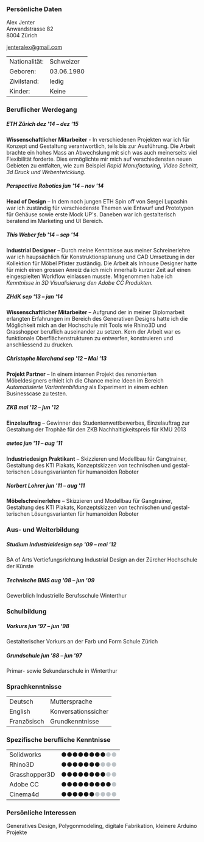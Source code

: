 ### Persönliche Daten
Alex Jenter    
Anwandstrasse 82  
8004 Zürich

[jenteralex@gmail.com](mailto:jenteralex@gmail.com)

<table>
    <tr><td>Nationalität:</td> <td>Schweizer</td><tr>
    <tr><td>Geboren:</td>      <td>03.06.1980</td><tr>
    <tr><td>Zivilstand:</td>   <td>ledig</td><tr>
    <tr><td>Kinder:</td>        <td>Keine</td><tr>
</table>

### Beruflicher Werdegang

##### ETH Zürich <span class="right">dez '14 – dez '15</span>
**Wissenschaftlicher Mitarbeiter** - In verschiedenen Projekten war ich für Konzept und Gestaltung verantwortlich, teils bis zur Ausführung. Die Arbeit brachte ein hohes Mass an Abwechslung mit sich was auch meinerseits viel Flexibilität forderte. Dies ermöglichte mir mich auf verschiedensten neuen Gebieten zu entfalten, wie zum Beispiel *Rapid Manufacturing, Video Schnitt, 3d Druck und Webentwicklung.*

##### Perspective Robotics <span class="right">jun '14 – nov '14</span>
**Head of Design** – In dem noch jungen ETH Spin off von Sergei Lupashin war ich zuständig für verschiedenste Themen wie Entwurf und Prototypen für Gehäuse sowie erste Mock UP's. Daneben war ich gestalterisch beratend im Marketing und UI Bereich.

##### This Weber <span class="right">feb '14 – sep '14</span>
**Industrial Designer** – Durch meine Kenntnisse aus meiner Schreinerlehre war ich haupsächlich für Konstruktionsplanung und CAD Umsetzung in der Kollektion für Möbel Pfister zuständig. Die Arbeit als Inhouse Designer hatte für mich einen grossen Anreiz da ich mich innerhalb kurzer Zeit auf einen eingespielten Workflow einlassen musste. Mitgenommen habe ich *Kenntnisse in 3D Visualisierung den Adobe CC Produkten.*


##### ZHdK <span class="right">sep '13 – jan '14</span>
**Wissenschaftlicher Mitarbeiter** – Aufgrund der in meiner Diplomarbeit erlangten Erfahrungen im Bereich des Generativen Designs hatte ich die Möglichkeit mich an der Hochschule mit Tools wie Rhino3D und Grasshopper beruflich auseinander zu setzen. Kern der Arbeit war es funktionale Oberflächenstrukturen zu entwerfen, konstruieren und anschliessend zu drucken.

##### Christophe Marchand <span class="right">sep '12 – Mai '13</span>
**Projekt Partner** – In einem internen Projekt des renomierten Möbeldesigners erhielt ich die Chance meine Ideen im Bereich *Automatisierte Variantenbildung* als Experiment in einem echten Businesscase zu testen.

##### ZKB <span class="right">mai '12 – jun '12</span>
**Einzelauftrag** – Gewinner des Studentenwettbewerbes, Einzelauftrag zur Gestaltung der Trophäe für den ZKB Nachhaltigkeitspreis für KMU 2013

##### awtec <span class="right">jun '11 – aug '11</span>
**Industriedesign Praktikant** – Skizzieren und Modellbau für Gangtrainer, Gestaltung des KTI Plakats, Konzeptskizzen von technischen und gestal- terischen Lösungsvarianten für humanoiden Roboter

##### Norbert Lohrer <span class="right">jun '11 – aug '11</span>
**Möbelschreinerlehre** – Skizzieren und Modellbau für Gangtrainer, Gestaltung des KTI Plakats, Konzeptskizzen von technischen und gestal- terischen Lösungsvarianten für humanoiden Roboter


### Aus- und Weiterbildung
##### Studium Industrialdesign <span class="right">sep '09 – mai '12</span>
BA of Arts Vertiefungsrichtung Industrial Design an der Zürcher Hochschule der Künste
##### Technische BMS <span class="right">aug '08 – jun '09</span>
Gewerblich Industrielle Berufsschule Winterthur

### Schulbildung
##### Vorkurs <span class="right">jun '97 – jun '98</span>
Gestalterischer Vorkurs an der Farb und Form Schule Zürich
##### Grundschule <span class="right">jun '88 – jun '97</span>
Primar- sowie Sekundarschule in Winterthur




### Sprachkenntnisse
<table>
    <tr><td>Deutsch</td>      <td>Muttersprache</td><tr>
    <tr><td>English</td>      <td>Konversationssicher</td><tr>
    <tr><td>Französisch</td>  <td>Grundkenntnisse</td><tr>
</table>

### Spezifische berufliche Kenntnisse
<table>
    <tr><td>Solidworks</td>     <td>●●●●●●●●<span style="color: #bdc3c7;">●●</td><tr>
    <tr><td>Rhino3D</td>        <td>●●●●●●●<span style="color: #bdc3c7;">●●●</td><tr>
    <tr><td>Grasshopper3D</td>  <td>●●●●●●●●<span style="color: #bdc3c7;">●●</td><tr>
    <tr><td>Adobe CC</td>       <td>●●●●●●●●●<span style="color: #bdc3c7;">●</td><tr>        
    <tr><td>Cinema4d</td>       <td>●●●●●●<span style="color: #bdc3c7;">●●●●</td><tr>
</table>

### Persönliche Interessen
Generatives Design, Polygonmodeling, digitale Fabrikation, kleinere Arduino Projekte
